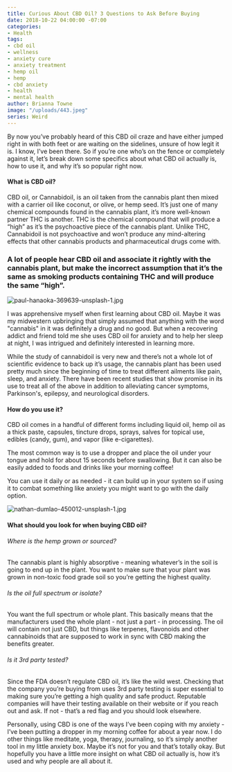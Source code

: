 ```yaml
---
title: Curious About CBD Oil? 3 Questions to Ask Before Buying
date: 2018-10-22 04:00:00 -07:00
categories:
- Health
tags:
- cbd oil
- wellness
- anxiety cure
- anxiety treatment
- hemp oil
- hemp
- cbd anxiety
- health
- mental health
author: Brianna Towne
image: "/uploads/443.jpeg"
series: Weird
---
```


By now you’ve probably heard of this CBD oil craze and have either jumped right in with both feet or are waiting on the sidelines, unsure of how legit it is. I know, I’ve been there. So if you’re one who’s on the fence or completely against it, let’s break down some specifics about what CBD oil actually is, how to use it, and why it’s so popular right now.

#### What is CBD oil? 

CBD oil, or Cannabidoil, is an oil taken from the cannabis plant then mixed with a carrier oil like coconut, or olive, or hemp seed. It’s just one of many chemical compounds found in the cannabis plant, it’s more well-known partner THC is another. THC is the chemical compound that will produce a “high” as it’s the psychoactive piece of the cannabis plant. Unlike THC, Cannabidoil is not psychoactive and won’t produce any mind-altering effects that other cannabis products and pharmaceutical drugs come with.

### A lot of people hear CBD oil and associate it rightly with the cannabis plant, but make the incorrect assumption that it’s the same as smoking products containing THC and will produce the same “high”.

![paul-hanaoka-369639-unsplash-1.jpg](/uploads/paul-hanaoka-369639-unsplash-1.jpg) 

I was apprehensive myself when first learning about CBD oil. Maybe it was my midwestern upbringing that simply assumed that anything with the word "cannabis" in it was definitely a drug and no good. But when a recovering addict and friend told me she uses CBD oil for anxiety and to help her sleep at night, I was intrigued and definitely interested in learning more.

While the study of cannabidoil is very new and there’s not a whole lot of scientific evidence to back up it’s usage, the cannabis plant has been used pretty much since the beginning of time to treat different ailments like pain, sleep, and anxiety. There have been recent studies that show promise in its use to treat all of the above in addition to alleviating cancer symptoms, Parkinson's, epilepsy, and neurological disorders. 

#### How do you use it?

CBD oil comes in a handful of different forms including liquid oil, hemp oil as a thick paste, capsules, tincture drops, sprays, salves for topical use, edibles (candy, gum), and vapor (like e-cigarettes). 

The most common way is to use a dropper and place the oil under your tongue and hold for about 15 seconds before swallowing. But it can also be easily added to foods and drinks like your morning coffee!

You can use it daily or as needed - it can build up in your system so if using it to combat something like anxiety you might want to go with the daily option.

![nathan-dumlao-450012-unsplash-1.jpg](/uploads/nathan-dumlao-450012-unsplash-1.jpg)

#### What should you look for when buying CBD oil?

###### Where is the hemp grown or sourced?

The cannabis plant is highly absorptive - meaning whatever’s in the soil is going to end up in the plant. You want to make sure that your plant was grown in non-toxic food grade soil so you’re getting the highest quality.

###### Is the oil full spectrum or isolate?

You want the full spectrum or whole plant. This basically means that the manufacturers used the whole plant - not just a part - in processing. The oil will contain not just CBD, but things like terpenes, flavonoids and other cannabinoids that are supposed to work in sync with CBD making the benefits greater. 

###### Is it 3rd party tested?

Since the FDA doesn’t regulate CBD oil, it’s like the wild west. Checking that the company you’re buying from uses 3rd party testing is super essential to making sure you’re getting a high quality and safe product. Reputable companies will have their testing available on their website or if you reach out and ask. If not - that’s a red flag and you should look elsewhere.

Personally, using CBD is one of the ways I’ve been coping with my anxiety - I’ve been putting a dropper in my morning coffee for about a year now. I do other things like meditate, yoga, therapy, journaling, so it’s simply another tool in my little anxiety box. Maybe it’s not for you and that’s totally okay. But hopefully you have a little more insight on what CBD oil actually is, how it’s used and why people are all about it.